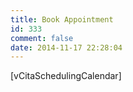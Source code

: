 ```yaml
---
title: Book Appointment
id: 333
comment: false
date: 2014-11-17 22:28:04
---
```


[vCitaSchedulingCalendar]